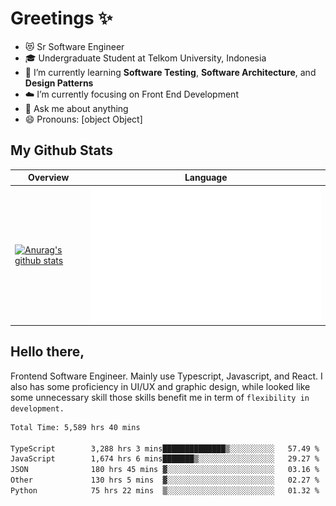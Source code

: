 # Greetings ✨
- 😻 Sr Software Engineer
- 🎓 Undergraduate Student at Telkom University, Indonesia
- 🌱 I’m currently learning **Software Testing**, **Software Architecture**, and **Design Patterns**
- ☁️ I’m currently focusing on Front End Development
- 💬 Ask me about anything
- 😄 Pronouns: [object Object]

## My Github Stats

| Overview | Language |
| --- | --- |
|[![Anurag's github stats](https://github-readme-stats.vercel.app/api?username=abui-am&count_private=true)](https://github.com/anuraghazra/github-readme-stats)|![Language](https://raw.githubusercontent.com/abui-am/stats/c6455f656dfce7acd3951e5ec5b25d72af0b2ee3/generated/languages.svg)|

## Hello there, 
Frontend Software Engineer. 
Mainly use Typescript, Javascript, and React. I also has some proficiency in UI/UX and graphic design, while looked like some unnecessary skill those skills benefit me in term of `flexibility in development.`


<!--START_SECTION:waka-->

```txt
Total Time: 5,589 hrs 40 mins

TypeScript        3,288 hrs 3 mins██████████████▒░░░░░░░░░░   57.49 %
JavaScript        1,674 hrs 6 mins███████▒░░░░░░░░░░░░░░░░░   29.27 %
JSON              180 hrs 45 mins ▓░░░░░░░░░░░░░░░░░░░░░░░░   03.16 %
Other             130 hrs 5 mins  ▓░░░░░░░░░░░░░░░░░░░░░░░░   02.27 %
Python            75 hrs 22 mins  ▒░░░░░░░░░░░░░░░░░░░░░░░░   01.32 %
```

<!--END_SECTION:waka-->
